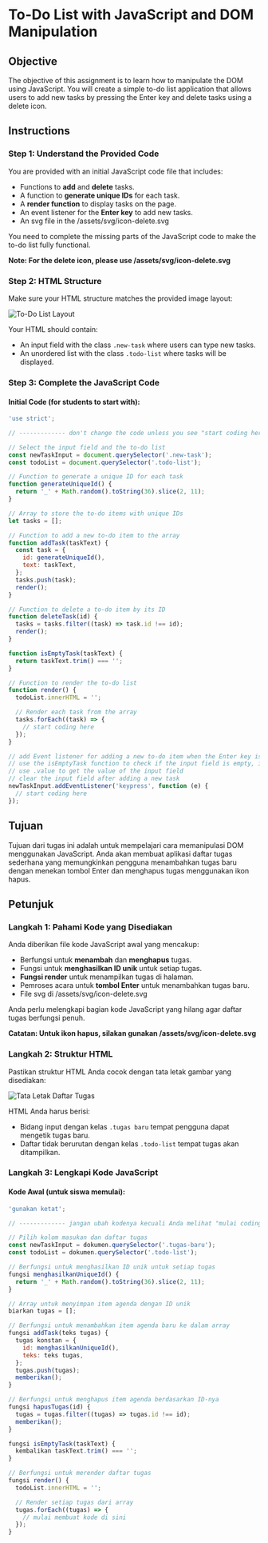# To-Do List with JavaScript and DOM Manipulation

## Objective

The objective of this assignment is to learn how to manipulate the DOM using JavaScript. You will create a simple to-do list application that allows users to add new tasks by pressing the Enter key and delete tasks using a delete icon.

## Instructions

### Step 1: Understand the Provided Code

You are provided with an initial JavaScript code file that includes:

- Functions to **add** and **delete** tasks.
- A function to **generate unique IDs** for each task.
- A **render function** to display tasks on the page.
- An event listener for the **Enter key** to add new tasks.
- An svg file in the /assets/svg/icon-delete.svg

You need to complete the missing parts of the JavaScript code to make the to-do list fully functional.

**Note: For the delete icon, please use /assets/svg/icon-delete.svg**

### Step 2: HTML Structure

Make sure your HTML structure matches the provided image layout:

![To-Do List Layout](https://imgtr.ee/images/2024/09/03/8f84da3b2d0c4461315c9fc3c338881a.png)

Your HTML should contain:

- An input field with the class `.new-task` where users can type new tasks.
- An unordered list with the class `.todo-list` where tasks will be displayed.

### Step 3: Complete the JavaScript Code

#### Initial Code (for students to start with):

```javascript
'use strict';

// ------------- don't change the code unless you see "start coding here" ----------------

// Select the input field and the to-do list
const newTaskInput = document.querySelector('.new-task');
const todoList = document.querySelector('.todo-list');

// Function to generate a unique ID for each task
function generateUniqueId() {
  return '_' + Math.random().toString(36).slice(2, 11);
}

// Array to store the to-do items with unique IDs
let tasks = [];

// Function to add a new to-do item to the array
function addTask(taskText) {
  const task = {
    id: generateUniqueId(),
    text: taskText,
  };
  tasks.push(task);
  render();
}

// Function to delete a to-do item by its ID
function deleteTask(id) {
  tasks = tasks.filter((task) => task.id !== id);
  render();
}

function isEmptyTask(taskText) {
  return taskText.trim() === '';
}

// Function to render the to-do list
function render() {
  todoList.innerHTML = '';

  // Render each task from the array
  tasks.forEach((task) => {
    // start coding here
  });
}

// add Event listener for adding a new to-do item when the Enter key is pressed
// use the isEmptyTask function to check if the input field is empty, if it's empty, don't add a new task
// use .value to get the value of the input field
// clear the input field after adding a new task
newTaskInput.addEventListener('keypress', function (e) {
  // start coding here
});
```

## Tujuan

Tujuan dari tugas ini adalah untuk mempelajari cara memanipulasi DOM menggunakan JavaScript. Anda akan membuat aplikasi daftar tugas sederhana yang memungkinkan pengguna menambahkan tugas baru dengan menekan tombol Enter dan menghapus tugas menggunakan ikon hapus.

## Petunjuk

### Langkah 1: Pahami Kode yang Disediakan

Anda diberikan file kode JavaScript awal yang mencakup:

- Berfungsi untuk **menambah** dan **menghapus** tugas.
- Fungsi untuk **menghasilkan ID unik** untuk setiap tugas.
- **Fungsi render** untuk menampilkan tugas di halaman.
- Pemroses acara untuk **tombol Enter** untuk menambahkan tugas baru.
- File svg di /assets/svg/icon-delete.svg

Anda perlu melengkapi bagian kode JavaScript yang hilang agar daftar tugas berfungsi penuh.

**Catatan: Untuk ikon hapus, silakan gunakan /assets/svg/icon-delete.svg**

### Langkah 2: Struktur HTML

Pastikan struktur HTML Anda cocok dengan tata letak gambar yang disediakan:

![Tata Letak Daftar Tugas](https://imgtr.ee/images/2024/09/03/8f84da3b2d0c4461315c9fc3c338881a.png)

HTML Anda harus berisi:

- Bidang input dengan kelas `.tugas baru` tempat pengguna dapat mengetik tugas baru.
- Daftar tidak berurutan dengan kelas `.todo-list` tempat tugas akan ditampilkan.

### Langkah 3: Lengkapi Kode JavaScript

#### Kode Awal (untuk siswa memulai):

```javascript
'gunakan ketat';

// ------------- jangan ubah kodenya kecuali Anda melihat "mulai coding di sini" ----------------

// Pilih kolom masukan dan daftar tugas
const newTaskInput = dokumen.querySelector('.tugas-baru');
const todoList = dokumen.querySelector('.todo-list');

// Berfungsi untuk menghasilkan ID unik untuk setiap tugas
fungsi menghasilkanUniqueId() {
  return '_' + Math.random().toString(36).slice(2, 11);
}

// Array untuk menyimpan item agenda dengan ID unik
biarkan tugas = [];

// Berfungsi untuk menambahkan item agenda baru ke dalam array
fungsi addTask(teks tugas) {
  tugas konstan = {
    id: menghasilkanUniqueId(),
    teks: teks tugas,
  };
  tugas.push(tugas);
  memberikan();
}

// Berfungsi untuk menghapus item agenda berdasarkan ID-nya
fungsi hapusTugas(id) {
  tugas = tugas.filter((tugas) => tugas.id !== id);
  memberikan();
}

fungsi isEmptyTask(taskText) {
  kembalikan taskText.trim() === '';
}

// Berfungsi untuk merender daftar tugas
fungsi render() {
  todoList.innerHTML = '';

  // Render setiap tugas dari array
  tugas.forEach((tugas) => {
    // mulai membuat kode di sini
  });
}
```
